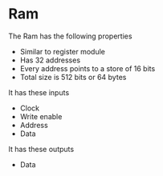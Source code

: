 # Ram

The Ram has the following properties

- Similar to register module
- Has 32 addresses
- Every address points to a store of 16 bits
- Total size is 512 bits or 64 bytes

It has these inputs

- Clock
- Write enable
- Address
- Data

It has these outputs

- Data
